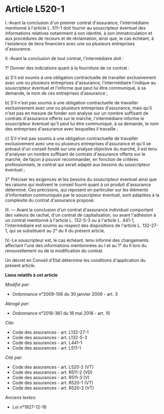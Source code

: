 # Article L520-1

I.-Avant la conclusion d'un premier contrat d'assurance, l'intermédiaire mentionné à l'article L. 511-1 doit fournir au
souscripteur éventuel des informations relatives notamment à son identité, à son immatriculation et aux procédures de recours
et de réclamation, ainsi que, le cas échéant, à l'existence de liens financiers avec une ou plusieurs entreprises
d'assurance. 

II.-Avant la conclusion de tout contrat, l'intermédiaire doit : 

1° Donner des indications quant à la fourniture de ce contrat : 

a) S'il est soumis à une obligation contractuelle de travailler exclusivement avec une ou plusieurs entreprises d'assurance,
l'intermédiaire l'indique au souscripteur éventuel et l'informe que peut lui être communiqué, à sa demande, le nom de ces
entreprises d'assurance ; 

b) S'il n'est pas soumis à une obligation contractuelle de travailler exclusivement avec une ou plusieurs entreprises
d'assurance, mais qu'il n'est pas en mesure de fonder son analyse sur un nombre suffisant de contrats d'assurance offerts sur
le marché, l'intermédiaire informe le souscripteur éventuel qu'il peut lui être communiqué, à sa demande, le nom des
entreprises d'assurance avec lesquelles il travaille ; 

c) S'il n'est pas soumis à une obligation contractuelle de travailler exclusivement avec une ou plusieurs entreprises
d'assurance et qu'il se prévaut d'un conseil fondé sur une analyse objective du marché, il est tenu d'analyser un nombre
suffisant de contrats d'assurance offerts sur le marché, de façon à pouvoir recommander, en fonction de critères
professionnels, le contrat qui serait adapté aux besoins du souscripteur éventuel ; 

2° Préciser les exigences et les besoins du souscripteur éventuel ainsi que les raisons qui motivent le conseil fourni quant
à un produit d'assurance déterminé. Ces précisions, qui reposent en particulier sur les éléments d'information communiqués
par le souscripteur éventuel, sont adaptées à la complexité du contrat d'assurance proposé. 

III. ― Avant la conclusion d'un contrat d'assurance individuel comportant des valeurs de rachat, d'un contrat de
capitalisation, ou avant l'adhésion à un contrat mentionné à l'article L. 132-5-3 ou à l'article L. 441-1, l'intermédiaire
est soumis au respect des dispositions de l'article L. 132-27-1, qui se substituent au 2° du II du présent article. 

IV.-Le souscripteur est, le cas échéant, tenu informé des changements affectant l'une des informations mentionnées au I et au
1° du II lors du renouvellement ou de la modification du contrat. 

Un décret en Conseil d'Etat détermine les conditions d'application du présent article.

**Liens relatifs à cet article**

_Modifié par_:

  - Ordonnance n°2009-106 du 30 janvier 2009 - art. 3

_Abrogé par_:

  - Ordonnance n°2018-361 du 16 mai 2018 - art. 10

_Cite_:

  - Code des assurances - art. L132-27-1
  - Code des assurances - art. L132-5-3
  - Code des assurances - art. L441-1
  - Code des assurances - art. L511-1

_Cité par_:

  - Code des assurances - art. L520-2 (VT)
  - Code des assurances - art. R511-2 (VD)
  - Code des assurances - art. R511-3 (V)
  - Code des assurances - art. R520-1 (VT)
  - Code des assurances - art. R520-2 (VT)

_Anciens textes_:

  - Loi n°1927-12-16
